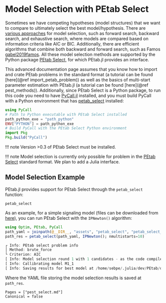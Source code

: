 # Model Selection with PEtab Select

Sometimes we have competing hypotheses (model structures) that we want to compare to ultimately select the best model/hypothesis. There are [various approaches](https://en.wikipedia.org/wiki/Stepwise_regression) for model selection, such as forward search, backward search, and exhaustive search, where models are compared based on information criteria like AIC or BIC. Additionally, there are efficient algorithms that combine both backward and forward search, such as Famos [gabel2019famos](@cite). All these model selection methods are supported by the Python package [PEtab Select](https://github.com/PEtab-dev/petab_select), for which PEtab.jl provides an interface.

This advanced documentation page assumes that you know how to import and crate PEtab problems in the standard format (a tutorial can be found [here](@ref import_petab_problem)) as well as the basics of multi-start parameter estimation with PEtab.jl (a tutorial can be found [here](@ref pest_methods)). Additionally, since PEtab Select is a Python package, to run this code you need to have [PyCall.jl](https://github.com/JuliaPy/PyCall.jl) installed, and you must build PyCall with a Python environment that has [petab_select](https://github.com/PEtab-dev/petab_select) installed:

```julia
using PyCall
# Path to Python executable with PEtab Select installed
path_python_exe = "path_python"
ENV["PYTHON"] = path_python_exe
# Build PyCall with the PEtab Select Python environment
import Pkg
Pkg.build("PyCall")
```

!!! note
    Version >0.3 of PEtab Select must be installed.

!!! note
    Model selection is currently only possible for problem in the [PEtab Select](https://github.com/PEtab-dev/petab_select) standard format. We plan to add a Julia interface.

## Model Selection Example

PEtab.jl provides support for PEtab Select through the `petab_select` function:

```@docs; canonical=false
petab_select
```

As an example, for a simple signaling model (files can be downloaded from [here](https://github.com/sebapersson/PEtab.jl/tree/main/docs/src/assets/petab_select)), you can run PEtab Select with the `IPNewton()` algorithm:

```julia
using Optim, PEtab, PyCall
path_yaml = joinpath(@__DIR__, "assets", "petab_select", "petab_select_problem.yaml")
path_res = petab_select(path_yaml, IPNewton(); nmultistarts=10)
```
```julia
┌ Info: PEtab select problem info
│ Method: brute_force
└ Criterion: AIC
[ Info: Model selection round 1 with 1 candidates - as the code compiles in this round it takes extra long time https://xkcd.com/303/
[ Info: Callibrating model M1_1
[ Info: Saving results for best model at /home/sebpe/.julia/dev/PEtab/docs/build/assets/petab_select/PEtab_select_brute_force_AIC.yaml
```

Where the YAML file storing the model selection results is saved at `path_res`.

```@bibliography
Pages = ["pest_select.md"]
Canonical = false
```
